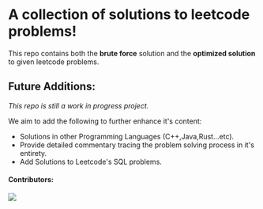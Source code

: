 # A collection of solutions to leetcode problems!
This repo contains both the **brute force** solution and the **optimized solution** to given leetcode problems.
## Future Additions:
*This repo is still a work in progress project.*

We aim to add the following to further enhance it's content:
- Solutions in other Programming Languages (C++,Java,Rust...etc).
- Provide detailed commentary tracing the problem solving process in it's entirety.
- Add Solutions to Leetcode's SQL problems.


#### Contributors:
<a href="https://github.com/othmanelfadil/leetcode_solutions/graphs/contributors">
  <img src="https://contrib.rocks/image?repo=othmanelfadil/leetcode_solutions" />
</a>
